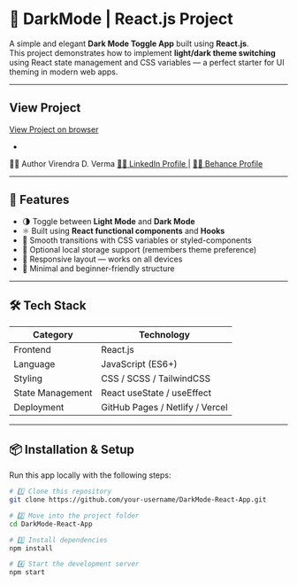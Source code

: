 # 🌙 DarkMode | React.js Project

A simple and elegant **Dark Mode Toggle App** built using **React.js**.  
This project demonstrates how to implement **light/dark theme switching** using React state management and CSS variables — a perfect starter for UI theming in modern web apps.

---
## View Project ##
<a href="https://vdharmendra.github.io/DarkLight-Toggle-Smooth-Dark-Mode-Theme-Switcher-ReactJs-DarkMode-React.js-Project/">View Project on browser</a>

- 
👨‍💻 Author
Virendra D. Verma
<a href="https://www.linkedin.com/in/dharmendraverma95/" target="_blank">🧑‍💻 LinkedIn Profile </a> | <a href="https://www.behance.net/dhirukumar" target="_blank">🧑‍💻 Behance Profile </a>


---

## 🚀 Features

- 🌗 Toggle between **Light Mode** and **Dark Mode**
- ⚛️ Built using **React functional components** and **Hooks**
- 🎨 Smooth transitions with CSS variables or styled-components
- 💾 Optional local storage support (remembers theme preference)
- 📱 Responsive layout — works on all devices
- 🧩 Minimal and beginner-friendly structure

---

## 🛠️ Tech Stack

| Category | Technology |
|-----------|-------------|
| Frontend | React.js |
| Language | JavaScript (ES6+) |
| Styling | CSS / SCSS / TailwindCSS |
| State Management | React useState / useEffect |
| Deployment | GitHub Pages / Netlify / Vercel |

---

## 📦 Installation & Setup

Run this app locally with the following steps:

```bash
# 1️⃣ Clone this repository
git clone https://github.com/your-username/DarkMode-React-App.git

# 2️⃣ Move into the project folder
cd DarkMode-React-App

# 3️⃣ Install dependencies
npm install

# 4️⃣ Start the development server
npm start
